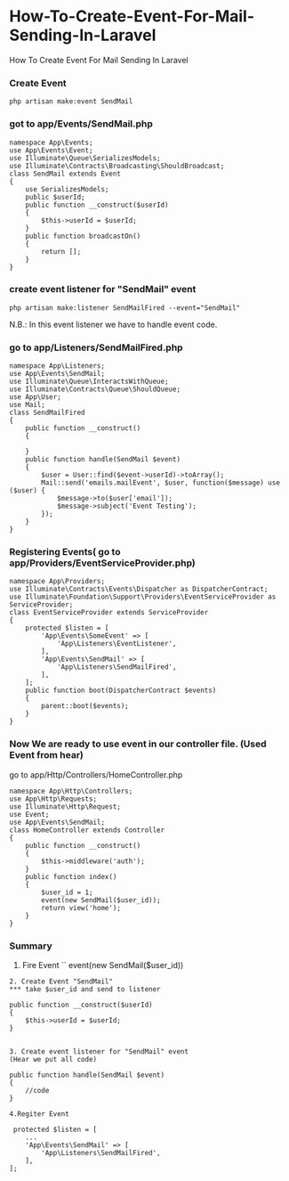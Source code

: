 # How-To-Create-Event-For-Mail-Sending-In-Laravel
How To Create Event For Mail Sending In Laravel

### Create Event
```
php artisan make:event SendMail
```

### got to app/Events/SendMail.php

```
namespace App\Events;
use App\Events\Event;
use Illuminate\Queue\SerializesModels;
use Illuminate\Contracts\Broadcasting\ShouldBroadcast;
class SendMail extends Event
{
    use SerializesModels;
    public $userId;
    public function __construct($userId)
    {
        $this->userId = $userId;
    }
    public function broadcastOn()
    {
        return [];
    }
}
```
### create event listener for "SendMail" event

```
php artisan make:listener SendMailFired --event="SendMail"
```
N.B.: In this event listener we have to handle event code.

### go to app/Listeners/SendMailFired.php
```
namespace App\Listeners;
use App\Events\SendMail;
use Illuminate\Queue\InteractsWithQueue;
use Illuminate\Contracts\Queue\ShouldQueue;
use App\User;
use Mail;
class SendMailFired
{
    public function __construct()
    {
        
    }
    public function handle(SendMail $event)
    {
        $user = User::find($event->userId)->toArray();
        Mail::send('emails.mailEvent', $user, function($message) use ($user) {
            $message->to($user['email']);
            $message->subject('Event Testing');
        });
    }
}
```

### Registering Events( go to app/Providers/EventServiceProvider.php)
```
namespace App\Providers;
use Illuminate\Contracts\Events\Dispatcher as DispatcherContract;
use Illuminate\Foundation\Support\Providers\EventServiceProvider as ServiceProvider;
class EventServiceProvider extends ServiceProvider
{
    protected $listen = [
        'App\Events\SomeEvent' => [
            'App\Listeners\EventListener',
        ],
        'App\Events\SendMail' => [
            'App\Listeners\SendMailFired',
        ],
    ];
    public function boot(DispatcherContract $events)
    {
        parent::boot($events);
    }
}
```
### Now We are ready to use event in our controller file. (Used Event from hear)

go to app/Http/Controllers/HomeController.php
```
namespace App\Http\Controllers;
use App\Http\Requests;
use Illuminate\Http\Request;
use Event;
use App\Events\SendMail;
class HomeController extends Controller
{
    public function __construct()
    {
        $this->middleware('auth');
    }
    public function index()
    {
        $user_id = 1;
        event(new SendMail($user_id));
        return view('home');
    }
}
```
### Summary
1. Fire Event
``
event(new SendMail($user_id))
```
2. Create Event "SendMail" 
*** take $user_id and send to listener
```
    public function __construct($userId)
    {
        $this->userId = $userId;
    }
 ```

3. Create event listener for "SendMail" event
(Hear we put all code)
```
    public function handle(SendMail $event)
    {
        //code
    }
 ```
 4.Regiter Event
 ```
     protected $listen = [
        ...
        'App\Events\SendMail' => [
            'App\Listeners\SendMailFired',
        ],
    ];
```
